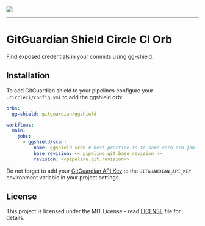 <a href="https://gitguardian.com/"><img src="https://cdn.jsdelivr.net/gh/gitguardian/gg-shield-orb/doc/logo.svg"></a>

---

# GitGuardian Shield Circle CI Orb

Find exposed credentials in your commits using [gg-shield](https://github.com/GitGuardian/gg-shield).

## Installation

To add GitGuardian shield to your pipelines configure your `.circleci/config.yml` to add the ggshield orb:

```yaml
orbs:
  gg-shield: gitguardian/ggshield

workflows:
  main:
    jobs:
      - ggshield/scan:
          name: ggshield-scan # best practice is to name each orb job
          base_revision: << pipeline.git.base_revision >>
          revision: <<pipeline.git.revision>>
```

Do not forget to add your [GitGuardian API Key](https://dashboard.gitguardian.com/api/v1/auth/user/github_login/authorize?utm_source=github&utm_medium=gg_shield&utm_campaign=shield1) to the `GITGUARDIAN_API_KEY` environment variable in your project settings.

## License

This project is licensed under the MIT License - read [LICENSE](LICENSE) file for details.
